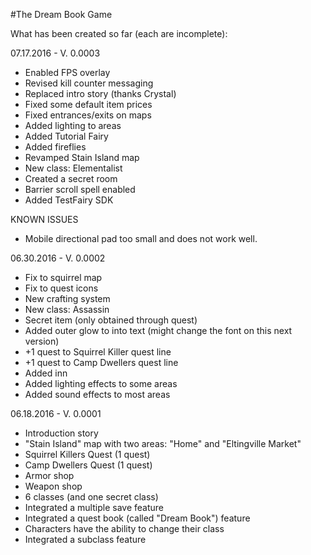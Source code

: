 #The Dream Book Game

What has been created so far (each are incomplete):

07.17.2016 - V. 0.0003

* Enabled FPS overlay
* Revised kill counter messaging
* Replaced intro story (thanks Crystal)
* Fixed some default item prices
* Fixed entrances/exits on maps
* Added lighting to areas
* Added Tutorial Fairy
* Added fireflies
* Revamped Stain Island map
* New class: Elementalist
* Created a secret room
* Barrier scroll spell enabled
* Added TestFairy SDK

KNOWN ISSUES
- Mobile directional pad too small and does not work well.

06.30.2016 - V. 0.0002

* Fix to squirrel map
* Fix to quest icons
* New crafting system
* New class: Assassin
* Secret item (only obtained through quest)
* Added outer glow to into text (might change the font on this next version)
* +1 quest to Squirrel Killer quest line
* +1 quest to Camp Dwellers quest line
* Added inn
* Added lighting effects to some areas
* Added sound effects to most areas

06.18.2016 - V. 0.0001

* Introduction story
* "Stain Island" map with two areas: "Home" and "Eltingville Market"
* Squirrel Killers Quest (1 quest)
* Camp Dwellers Quest (1 quest)
* Armor shop
* Weapon shop
* 6 classes (and one secret class)
* Integrated a multiple save feature
* Integrated a quest book (called "Dream Book") feature
* Characters have the ability to change their class
* Integrated a subclass feature

